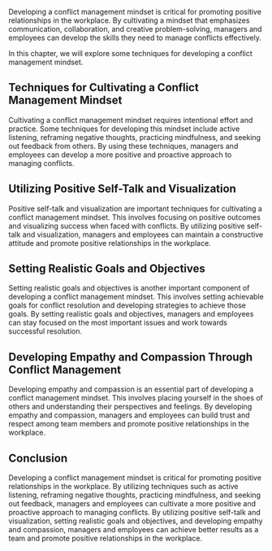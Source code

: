 
Developing a conflict management mindset is critical for promoting positive relationships in the workplace. By cultivating a mindset that emphasizes communication, collaboration, and creative problem-solving, managers and employees can develop the skills they need to manage conflicts effectively.

In this chapter, we will explore some techniques for developing a conflict management mindset.

Techniques for Cultivating a Conflict Management Mindset
--------------------------------------------------------

Cultivating a conflict management mindset requires intentional effort and practice. Some techniques for developing this mindset include active listening, reframing negative thoughts, practicing mindfulness, and seeking out feedback from others. By using these techniques, managers and employees can develop a more positive and proactive approach to managing conflicts.

Utilizing Positive Self-Talk and Visualization
----------------------------------------------

Positive self-talk and visualization are important techniques for cultivating a conflict management mindset. This involves focusing on positive outcomes and visualizing success when faced with conflicts. By utilizing positive self-talk and visualization, managers and employees can maintain a constructive attitude and promote positive relationships in the workplace.

Setting Realistic Goals and Objectives
--------------------------------------

Setting realistic goals and objectives is another important component of developing a conflict management mindset. This involves setting achievable goals for conflict resolution and developing strategies to achieve those goals. By setting realistic goals and objectives, managers and employees can stay focused on the most important issues and work towards successful resolution.

Developing Empathy and Compassion Through Conflict Management
-------------------------------------------------------------

Developing empathy and compassion is an essential part of developing a conflict management mindset. This involves placing yourself in the shoes of others and understanding their perspectives and feelings. By developing empathy and compassion, managers and employees can build trust and respect among team members and promote positive relationships in the workplace.

Conclusion
----------

Developing a conflict management mindset is critical for promoting positive relationships in the workplace. By utilizing techniques such as active listening, reframing negative thoughts, practicing mindfulness, and seeking out feedback, managers and employees can cultivate a more positive and proactive approach to managing conflicts. By utilizing positive self-talk and visualization, setting realistic goals and objectives, and developing empathy and compassion, managers and employees can achieve better results as a team and promote positive relationships in the workplace.
